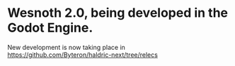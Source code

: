 # Wesnoth 2.0, being developed in the Godot Engine.
New development is now taking place in https://github.com/Byteron/haldric-next/tree/relecs

